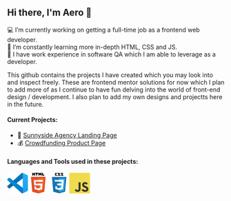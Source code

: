 ## Hi there, I'm Aero 👋

:computer: I’m currently working on getting a full-time job as a frontend web developer.<br/>
:seedling: I’m constantly learning more in-depth HTML, CSS and JS.<br/>
:mag_right: I have work experience in software QA which I am able to leverage as a developer.<br/>

This github contains the projects I have created which you may look into and inspect freely. These are frontend mentor solutions for now which I plan to add more of as I continue to have fun delving into the world of front-end design / development. I also plan to add my own designs and projectts here in the future.

#### Current Projects:
- :tangerine: [Sunnyside Agency Landing Page](https://aflamiano-std.github.io/sunnyside-agency-landing-page/)
- :moneybag: [Crowdfunding Product Page](https://aflamiano-std.github.io/crowdfunding-product-page-main/)

#### Languages and Tools used in these projects:
<img align="left" alt="Visual Studio Code" width="48px" src="https://raw.githubusercontent.com/github/explore/80688e429a7d4ef2fca1e82350fe8e3517d3494d/topics/visual-studio-code/visual-studio-code.png" />
<img align="left" alt="HTML5" width="48px" src="https://raw.githubusercontent.com/github/explore/80688e429a7d4ef2fca1e82350fe8e3517d3494d/topics/html/html.png" />
<img align="left" alt="CSS3" width="48px" src="https://raw.githubusercontent.com/github/explore/80688e429a7d4ef2fca1e82350fe8e3517d3494d/topics/css/css.png" />
<img align="left" alt="JavaScript" width="48px" src="https://raw.githubusercontent.com/github/explore/80688e429a7d4ef2fca1e82350fe8e3517d3494d/topics/javascript/javascript.png" />
<br/><br/>

